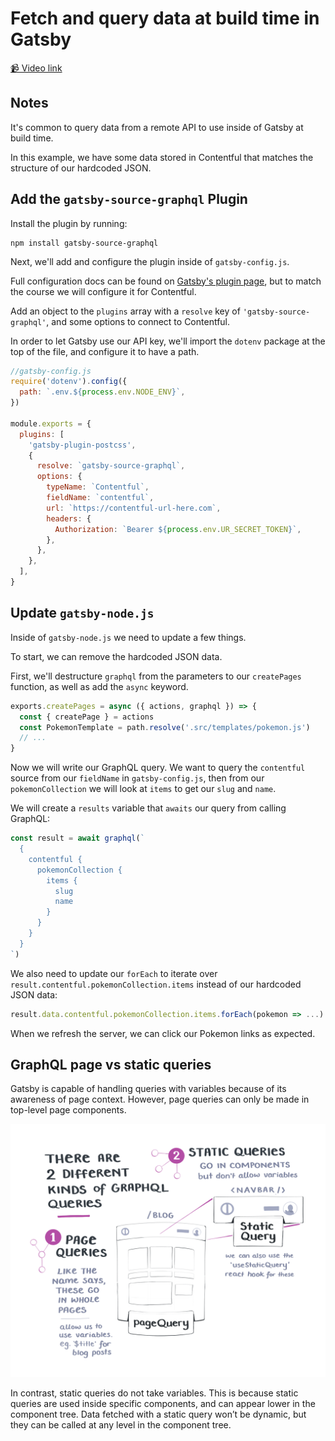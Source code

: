 # Fetch and query data at build time in Gatsby

[📹 Video link](https://www.egghead.io/lessons/gatsby-fetch-and-query-data-at-build-time-in-gatsby)

## Notes

It's common to query data from a remote API to use inside of Gatsby at build time.

In this example, we have some data stored in Contentful that matches the structure of our hardcoded JSON.

## Add the `gatsby-source-graphql` Plugin

Install the plugin by running:

```
npm install gatsby-source-graphql
```

Next, we'll add and configure the plugin inside of `gatsby-config.js`.

Full configuration docs can be found on [Gatsby's plugin page](https://www.gatsbyjs.org/packages/gatsby-source-graphql/), but to match the course we will configure it for Contentful.

Add an object to the `plugins` array with a `resolve` key of `'gatsby-source-graphql'`, and some options to connect to Contentful.

In order to let Gatsby use our API key, we'll import the `dotenv` package at the top of the file, and configure it to have a path.

```js
//gatsby-config.js
require('dotenv').config({
  path: `.env.${process.env.NODE_ENV}`,
})

module.exports = {
  plugins: [
    'gatsby-plugin-postcss',
    {
      resolve: `gatsby-source-graphql`,
      options: {
        typeName: `Contentful`,
        fieldName: `contentful`,
        url: `https://contentful-url-here.com`,
        headers: {
          Authorization: `Bearer ${process.env.UR_SECRET_TOKEN}`,
        },
      },
    },
  ],
}
```

## Update `gatsby-node.js`

Inside of `gatsby-node.js` we need to update a few things.

To start, we can remove the hardcoded JSON data.

First, we'll destructure `graphql` from the parameters to our `createPages` function, as well as add the `async` keyword.

```js
exports.createPages = async ({ actions, graphql }) => {
  const { createPage } = actions
  const PokemonTemplate = path.resolve('.src/templates/pokemon.js')
  // ...
}
```

Now we will write our GraphQL query.
We want to query the `contentful` source from our `fieldName` in `gatsby-config.js`, then from our `pokemonCollection` we will look at `items` to get our `slug` and `name`.

We will create a `results` variable that `awaits` our query from calling GraphQL:

```js
const result = await graphql(`
  {
    contentful {
      pokemonCollection {
        items {
          slug
          name
        }
      }
    }
  }
`)
```

We also need to update our `forEach` to iterate over `result.contentful.pokemonCollection.items` instead of our hardcoded JSON data:

```js
result.data.contentful.pokemonCollection.items.forEach(pokemon => ...)
```

When we refresh the server, we can click our Pokemon links as expected.

## GraphQL page vs static queries

Gatsby is capable of handling queries with variables because of its awareness of page context. However, page queries can only be made in top-level page components.

![ GraphQL page vs static queries Image](../sketch-notes/02-sketch-note-pages.png)

In contrast, static queries do not take variables. This is because static queries are used inside specific components, and can appear lower in the component tree. Data fetched with a static query won’t be dynamic, but they can be called at any level in the component tree.
